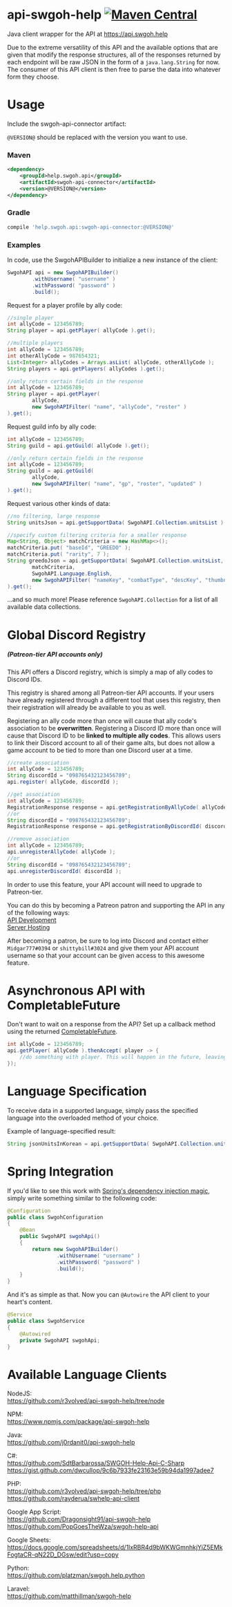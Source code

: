 # api-swgoh-help [![Maven Central](https://img.shields.io/maven-central/v/help.swgoh.api/swgoh-api-connector.svg?style=flat-square)](https://mvnrepository.com/artifact/help.swgoh.api/swgoh-api-connector)
Java client wrapper for the API at https://api.swgoh.help

Due to the extreme versatility of this API and the available options that are given that modify the response structures, all of the responses returned by each endpoint will be raw JSON in the form of a `java.lang.String` for now. The consumer of this API client is then free to parse the data into whatever form they choose.

# Usage
Include the swgoh-api-connector artifact:

`@VERSION@` should be replaced with the version you want to use.

### Maven
```xml
<dependency>
    <groupId>help.swgoh.api</groupId>
    <artifactId>swgoh-api-connector</artifactId>
    <version>@VERSION@</version>
</dependency>
```

### Gradle
```groovy
compile 'help.swgoh.api:swgoh-api-connector:@VERSION@'
```

### Examples
In code, use the SwgohAPIBuilder to initialize a new instance of the client:
```java
SwgohAPI api = new SwgohAPIBuilder()
        .withUsername( "username" )
        .withPassword( "password" )
        .build();
```

Request for a player profile by ally code:
```java
//single player
int allyCode = 123456789;
String player = api.getPlayer( allyCode ).get();
```
```java
//multiple players
int allyCode = 123456789;
int otherAllyCode = 987654321;
List<Integer> allyCodes = Arrays.asList( allyCode, otherAllyCode );
String players = api.getPlayers( allyCodes ).get();
```
```java
//only return certain fields in the response
int allyCode = 123456789;
String player = api.getPlayer( 
        allyCode,
        new SwgohAPIFilter( "name", "allyCode", "roster" )
).get();
```

Request guild info by ally code:
```java
int allyCode = 123456789;
String guild = api.getGuild( allyCode ).get();
```
```java
//only return certain fields in the response
int allyCode = 123456789;
String guild = api.getGuild( 
        allyCode,
        new SwgohAPIFilter( "name", "gp", "roster", "updated" )
).get();
```

Request various other kinds of data:
```java
//no filtering, large response
String unitsJson = api.getSupportData( SwgohAPI.Collection.unitsList ).get();
```
```java
//specify custom filtering criteria for a smaller response
Map<String, Object> matchCriteria = new HashMap<>();
matchCriteria.put( "baseId", "GREEDO" );
matchCriteria.put( "rarity", 7 );
String greedoJson = api.getSupportData( SwgohAPI.Collection.unitsList,
        matchCriteria,
        SwgohAPI.Language.English,
        new SwgohAPIFilter( "nameKey", "combatType", "descKey", "thumbnailName", "baseId" )
).get();
```
...and so much more! Please reference `SwgohAPI.Collection` for a list of all available data collections.

# Global Discord Registry
##### (Patreon-tier API accounts only)
This API offers a Discord registry, which is simply a map of ally codes to Discord IDs.

This registry is shared among all Patreon-tier API accounts. If your users have already registered through a different tool that uses this registry, then their registration will already be available to you as well. 

Registering an ally code more than once will cause that ally code's association to be **overwritten**. Registering a Discord ID more than once will cause that Discord ID to be **linked to multiple ally codes**. This allows users to link their Discord account to all of their game alts, but does not allow a game account to be tied to more than one Discord user at a time.

```java
//create association
int allyCode = 123456789;
String discordId = "098765432123456789";
api.register( allyCode, discordId );
```
```java
//get association
int allyCode = 123456789;
RegistrationResponse response = api.getRegistrationByAllyCode( allyCode ).get();
//or
String discordId = "098765432123456789";
RegistrationResponse response = api.getRegistrationByDiscordId( discordId ).get();
```
```java
//remove association
int allyCode = 123456789;
api.unregisterAllyCode( allyCode );
//or
String discordId = "098765432123456789";
api.unregisterDiscordId( discordId );
```

In order to use this feature, your API account will need to upgrade to Patreon-tier.

You can do this by becoming a Patreon patron and supporting the API in any of the following ways:<br/>
[API Development](https://www.patreon.com/shittybots/overview)<br/>
[Server Hosting](https://www.patreon.com/user/posts?u=470177)

After becoming a patron, be sure to log into Discord and contact either `Midgar777#0394` or `shittybill#3024` and give them your API account username so that your account can be given access to this awesome feature.

# Asynchronous API with CompletableFuture
Don't want to wait on a response from the API? Set up a callback method using the returned [CompletableFuture](https://www.baeldung.com/java-completablefuture).

```java
int allyCode = 123456789;
api.getPlayer( allyCode ).thenAccept( player -> {
    //do something with player. This will happen in the future, leaving the main thread unblocked
});
```

# Language Specification
To receive data in a supported language, simply pass the specified language into the overloaded method of your choice.

Example of language-specified result:
```java
String jsonUnitsInKorean = api.getSupportData( SwgohAPI.Collection.unitsList, SwgohAPI.Language.Korean );
```

# Spring Integration
If you'd like to see this work with [Spring's dependency injection magic](https://docs.spring.io/spring/docs/current/spring-framework-reference/core.html#spring-core), simply write something similar to the following code:
```java
@Configuration
public class SwgohConfiguration
{
    @Bean
    public SwgohAPI swgohApi()
    {
        return new SwgohAPIBuilder()
                .withUsername( "username" )
                .withPassword( "password" )
                .build();
    }
}
```

And it's as simple as that. Now you can `@Autowire` the API client to your heart's content.
```java
@Service
public class SwgohService
{
    @Autowired
    private SwgohAPI swgohApi;
}
```

# Available Language Clients
NodeJS:<br/>
https://github.com/r3volved/api-swgoh-help/tree/node

NPM:<br/>
https://www.npmjs.com/package/api-swgoh-help

Java:<br/>
https://github.com/j0rdanit0/api-swgoh-help

C#:<br/>
https://github.com/SdtBarbarossa/SWGOH-Help-Api-C-Sharp
https://gist.github.com/dwcullop/9c6b7933fe23163e59b94da1997adee7

PHP:<br/>
https://github.com/r3volved/api-swgoh-help/tree/php <br/>
https://github.com/rayderua/swhelp-api-client

Google App Script:<br/>
https://github.com/Dragonsight91/api-swgoh-help <br/>
https://github.com/PopGoesTheWza/swgoh-help-api

Google Sheets:<br/>
https://docs.google.com/spreadsheets/d/1lxRBR4d9bWKWGmnhkjYiZ5EMkFogtaCR-qN22D_DGsw/edit?usp=copy

Python:<br/>
https://github.com/platzman/swgoh.help.python

Laravel:<br/>
https://github.com/matthillman/swgoh-help

